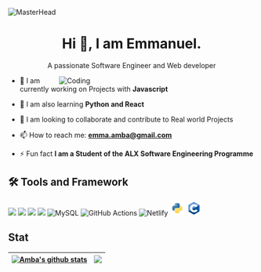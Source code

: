  
 ![MasterHead](https://blog.bit.ai/wp-content/uploads/2022/07/How-to-Create-Impressive-Design-Documents-banner.jpg)

<h1 align="center">Hi 👋, I am Emmanuel. </h1>
<p align="center">A passionate Software Engineer and Web developer</p> 

<img align= "right" alt="Coding" width="400" src="https://cdn.dribbble.com/users/1162077/screenshots/3848914/media/320984a9ca58b3c73274c9259ecf6de8.gif">


- 🔭 I am currently working on Projects with **Javascript**

- 🌱 I am also learning **Python and React**
  
- 👯 I am looking to collaborate and contribute to Real world Projects
 
- 📫 How to reach me: **emma.amba@gmail.com**

- ⚡ Fun fact **I am a Student of the ALX Software Engineering Programme**
  
  
  

## 🛠 Tools and Framework
<img src="https://img.shields.io/badge/JavaScript-323330?style=for-the-badge&logo=javascript&logoColor=F7DF1E" /> <img src="https://img.shields.io/badge/CSS3-1572B6?style=for-the-badge&logo=css3&logoColor=white" /> <img src="https://img.shields.io/badge/HTML5-E34F26?style=for-the-badge&logo=html5&logoColor=white" />  <img src="https://img.shields.io/badge/Bootstrap-563D7C?style=for-the-badge&logo=bootstrap&logoColor=white" />  ![MySQL](https://img.shields.io/badge/mysql-%2300f.svg?style=for-the-badge&logo=mysql&logoColor=white)  ![GitHub Actions](https://img.shields.io/badge/github%20actions-%232671E5.svg?style=for-the-badge&logo=githubactions&logoColor=white) ![Netlify](https://img.shields.io/badge/netlify-%23000000.svg?style=for-the-badge&logo=netlify&logoColor=#00C7B7) <code><img height="30" src="https://github.com/github/explore/blob/main/topics/python/python.png"></code>
<code><img height="30" src="https://github.com/github/explore/blob/main/topics/c/c.png"></code>



 ## Stat

| <a href="https://github.com/amba05/github-readme-stats"><img align="center" src="https://github-readme-stats.vercel.app/api?username=amba05&show_icons=true&include_all_commits=true&theme=dark&count_private=true&hide_border=true&border_radius=2&hide=stars" alt="Amba's github stats" /></a> | <a href="https://github.com/amba05/github-readme-stats"><img align="center" src="https://github-readme-stats.vercel.app/api/top-langs/?username=amba05&layout=compact&theme=dark&hide_border=true&hide=html,css" /></a> |
| ------------- | ------------- |


<!--
**amba05/amba05** is a ✨ _special_ ✨ repository because its `README.md` (this file) appears on your GitHub profile.

Here are some ideas to get you started:

-->
